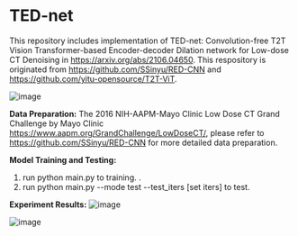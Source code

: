 # TED-net
This repository includes implementation of TED-net: Convolution-free T2T Vision Transformer-based Encoder-decoder Dilation network for Low-dose CT Denoising in https://arxiv.org/abs/2106.04650. This respository is originated from https://github.com/SSinyu/RED-CNN and https://github.com/yitu-opensource/T2T-ViT.

![image](https://user-images.githubusercontent.com/23077770/130271382-15a2c5d7-b456-4537-95f2-f2870484fbfd.png)

**Data Preparation:**
The 2016 NIH-AAPM-Mayo Clinic Low Dose CT Grand Challenge by Mayo Clinic https://www.aapm.org/GrandChallenge/LowDoseCT/, please refer to https://github.com/SSinyu/RED-CNN for more detailed data preparation. 

**Model Training and Testing:**
1. run python main.py to training. .
2. run python main.py --mode test --test_iters [set iters] to test.

**Experiment Results:**
![image](https://user-images.githubusercontent.com/23077770/130271899-1e01f3c8-a4bc-46da-a9ae-4db159905eff.png)

![image](https://user-images.githubusercontent.com/23077770/130271852-dcd9703f-9734-43f0-825c-6bb964d1f133.png)

